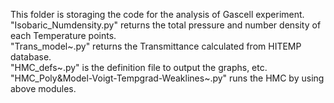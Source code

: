 This folder is storaging the code for the analysis of Gascell experiment.  
"Isobaric_Numdensity.py" returns the total pressure and number density of each Temperature points.  
"Trans_model~.py" returns the Transmittance calculated from HITEMP database.  
"HMC_defs~.py" is the definition file to output the graphs, etc.  
"HMC_Poly&Model-Voigt-Tempgrad-Weaklines~.py" runs the HMC by using above modules.  

